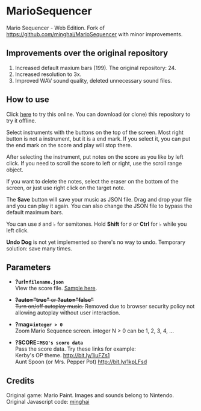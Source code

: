 # MarioSequencer

Mario Sequencer - Web Edition. Fork of <https://github.com/minghai/MarioSequencer> with minor improvements.

## Improvements over the original repository

1. Increased default maxium bars (199). The original repository: 24.
2. Increased resolution to 3x.
3. Improved WAV sound quality, deleted unnecessary sound files.

## How to use

Click [here](https://yell0wsuit.github.io/MarioSequencer/) to try this online. You can download (or clone) this repository to try it offline.

Select instruments with the buttons on the top of the screen. Most right button is not a instrument, but it is a end mark. If you select it, you can put the end mark on the score and play will stop there.

After selecting the instrument, put notes on the score as you like by left click. If you need to scroll the score to left or right, use the scroll range object.

If you want to delete the notes, select the eraser on the bottom of the screen, or just use right click on the target note.

The **Save** button will save your music as JSON file. Drag and drop your file and you can play it again. You can also change the JSON file to bypass the default maximum bars.

You can use ♯ and ♭ for semitones. Hold **Shift** for ♯ or **Ctrl** for ♭ while you left click.

**Undo Dog** is not yet implemented so there's no way to undo. Temporary solution: save many times.

## Parameters

- **?url=`filename.json`**  
View the score file. [Sample here](https://yell0wsuit.github.io/MarioSequencer/?url=smb3world1map.json).

- ~~**?auto="true"** or **?auto="false"**~~  
~~Turn on/off autoplay music.~~ Removed due to browser security policy not allowing autoplay without user interaction.

- **?mag=`integer > 0`**  
Zoom Mario Sequence screen. integer N > 0 can be 1, 2, 3, 4, ...

- **?SCORE=`MSQ's score data`**  
Pass the score data. Try these links for example:  
Kerby's OP theme. <http://bit.ly/1iuFZs1>  
Aunt Spoon (or Mrs. Pepper Pot) <http://bit.ly/1kpLFsd>

## Credits

Original game: Mario Paint. Images and sounds belong to Nintendo.  
Original Javascript code: [minghai](https://github.com/minghai)
